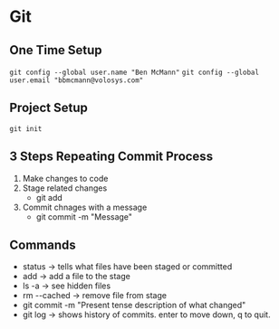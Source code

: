 # Git

## One Time Setup

`git config --global user.name "Ben McMann"`
`git config --global user.email "bbmcmann@volosys.com"`

## Project Setup

`git init`

## 3 Steps Repeating Commit Process
1. Make changes to code
2. Stage related changes
    * git add
3. Commit chnages with a message
    * git commit -m "Message"

## Commands

* status -> tells what files have been staged or committed
* add -> add a file to the stage
* ls -a -> see hidden files
* rm --cached -> remove file from stage
* git commit -m "Present tense description of what changed"
* git log -> shows history of commits. enter to move down, q to quit.